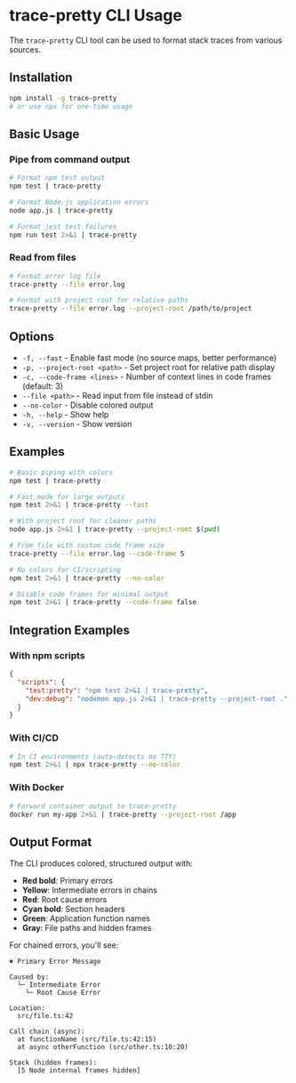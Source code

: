 # trace-pretty CLI Usage

The `trace-pretty` CLI tool can be used to format stack traces from various sources.

## Installation

```bash
npm install -g trace-pretty
# or use npx for one-time usage
```

## Basic Usage

### Pipe from command output
```bash
# Format npm test output
npm test | trace-pretty

# Format Node.js application errors
node app.js | trace-pretty

# Format jest test failures
npm run test 2>&1 | trace-pretty
```

### Read from files
```bash
# Format error log file
trace-pretty --file error.log

# Format with project root for relative paths
trace-pretty --file error.log --project-root /path/to/project
```

## Options

- `-f, --fast` - Enable fast mode (no source maps, better performance)
- `-p, --project-root <path>` - Set project root for relative path display
- `-c, --code-frame <lines>` - Number of context lines in code frames (default: 3)
- `--file <path>` - Read input from file instead of stdin
- `--no-color` - Disable colored output
- `-h, --help` - Show help
- `-v, --version` - Show version

## Examples

```bash
# Basic piping with colors
npm test | trace-pretty

# Fast mode for large outputs
npm test 2>&1 | trace-pretty --fast

# With project root for cleaner paths
node app.js 2>&1 | trace-pretty --project-root $(pwd)

# From file with custom code frame size
trace-pretty --file error.log --code-frame 5

# No colors for CI/scripting
npm test 2>&1 | trace-pretty --no-color

# Disable code frames for minimal output
npm test 2>&1 | trace-pretty --code-frame false
```

## Integration Examples

### With npm scripts
```json
{
  "scripts": {
    "test:pretty": "npm test 2>&1 | trace-pretty",
    "dev:debug": "nodemon app.js 2>&1 | trace-pretty --project-root ."
  }
}
```

### With CI/CD
```bash
# In CI environments (auto-detects no TTY)
npm test 2>&1 | npx trace-pretty --no-color
```

### With Docker
```bash
# Forward container output to trace-pretty
docker run my-app 2>&1 | trace-pretty --project-root /app
```

## Output Format

The CLI produces colored, structured output with:
- **Red bold**: Primary errors
- **Yellow**: Intermediate errors in chains
- **Red**: Root cause errors  
- **Cyan bold**: Section headers
- **Green**: Application function names
- **Gray**: File paths and hidden frames

For chained errors, you'll see:
```
✖ Primary Error Message

Caused by:
  └─ Intermediate Error
    └─ Root Cause Error

Location:
  src/file.ts:42

Call chain (async):
  at functionName (src/file.ts:42:15)
  at async otherFunction (src/other.ts:10:20)

Stack (hidden frames):
  [5 Node internal frames hidden]
```